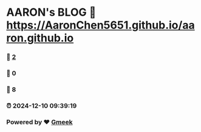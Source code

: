 # AARON's BLOG :link: https://AaronChen5651.github.io/aaron.github.io 
### :page_facing_up: [2](https://AaronChen5651.github.io/aaron.github.io/tag.html) 
### :speech_balloon: 0 
### :hibiscus: 8 
### :alarm_clock: 2024-12-10 09:39:19 
### Powered by :heart: [Gmeek](https://github.com/Meekdai/Gmeek)
